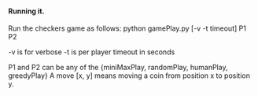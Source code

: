 #### Running it.

Run the checkers game as follows:
python gamePlay.py [-v -t timeout] P1 P2

-v is for verbose
-t is per player timeout in seconds 

P1 and P2 can be any of the {miniMaxPlay, randomPlay, humanPlay, greedyPlay}
A move [x, y] means moving a coin from position x to position y.
